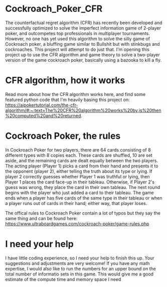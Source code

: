 # Cockroach_Poker_CFR

The counterfactual regret algorithm (CFR) has recently been developed and successfully optimized to solve the imperfect information game of 2-player poker, and outcompetes top professionals in multiplayer tournaments. However, no one has yet used this algorithm to solve the silly game of Cockroach poker, a bluffing game similar to Bullshit but with stinkbugs and cockroaches. This project will attempt to do just that. I'm opening this project up to use the CFR algorithm and game theory to solve a two-player version of the game cockroach poker, basically using a bazooka to kill a fly.

# CFR algorithm, how it works

Read more about how the CFR algorithm works here, and find some featured python code that I'm heavily basing this project on: https://aipokertutorial.com/the-cfr-algorithm/#:~:text=The%20CFR%20algorithm%20works%20by,is%20then%20computed%20and%20returned.

# Cockroach Poker, the rules

In Cockroach Poker for two players, there are 64 cards consisting of 8 different types with 8 copies each. These cards are shuffled, 10 are set aside, and the remaining cards are dealt equally between the two players. The acting player (Player 1) picks a card from their hand and presents it to the opponent (player 2), either telling the truth about its type or lying. If player 2 correctly guesses whether Player 1 was truthful or lying, then Player 1 places the card face-up in their tableau. Otherwise, if Player 2's guess was wrong, they place the card in their own tableau. The next round begins with the player who just added a card to their tableau. The game ends when a player has five cards of the same type in their tableau or when a player runs out of cards in their hand; either way, that player loses.

The offical rules to Cockroach Poker contain a lot of typos but they say the same thing and can be found here: https://www.ultraboardgames.com/cockroach-poker/game-rules.php

# I need your help

I have little coding experience, so I need your help to finish this up. Your suggestions and adjustments are very welcome! If you have any math expertise, I would also like to run the numbers for an upper bound on the total number of informatio sets in this game. This would give me a good estimate of the compute time and memory space I need
